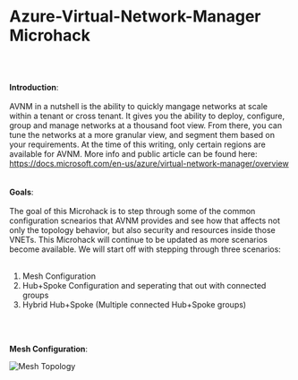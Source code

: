 # Azure-Virtual-Network-Manager Microhack
<br>
<br>

**Introduction**:
<br>
<br>
AVNM in a nutshell is the ability to quickly mangage networks at scale within a tenant or cross tenant. It gives you the ability to deploy, configure, group and manage networks at a thousand foot view. From there, you can tune the networks at a more granular view, and segment them based on your requirements. At the time of this writing, only certain regions are available for AVNM. More info and public article can be found here: https://docs.microsoft.com/en-us/azure/virtual-network-manager/overview
<br>
<br>
<br>
**Goals**:
<br>
<br>
The goal of this Microhack is to step through some of the common configuration scnearios that AVNM provides and see how that affects not only the topology behavior, but also security and resources inside those VNETs. This Microhack will continue to be updated as more scenarios become available. We will start off with stepping through three scenarios:
<br>
<br>
1. Mesh Configuration
2. Hub+Spoke Configuration and seperating that out with connected groups
3. Hybrid Hub+Spoke (Multiple connected Hub+Spoke groups)
<br>
<br>

**Mesh Configuration**:

![Mesh Topology](https://user-images.githubusercontent.com/55964102/170347376-dbe813ab-3e5a-48dd-8ea2-730a80cc16c0.png)
